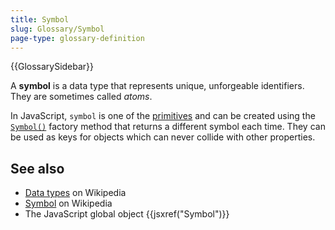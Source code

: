 ```yaml
---
title: Symbol
slug: Glossary/Symbol
page-type: glossary-definition
---
```


{{GlossarySidebar}}

A **symbol** is a data type that represents unique, unforgeable identifiers. They are sometimes called _atoms_.

In JavaScript, `symbol` is one of the [primitives](/en-US/docs/Glossary/Primitive) and can be created using the [`Symbol()`](/en-US/docs/Web/JavaScript/Reference/Global_Objects/Symbol) factory method that returns a different symbol each time. They can be used as keys for objects which can never collide with other properties.

## See also

- [Data types](https://en.wikipedia.org/wiki/Data_type) on Wikipedia
- [Symbol](<https://en.wikipedia.org/wiki/Symbol_(programming)>) on Wikipedia
- The JavaScript global object {{jsxref("Symbol")}}

